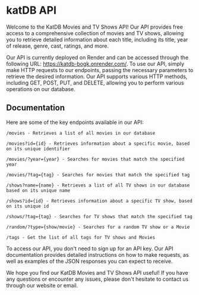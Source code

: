 
# katDB API

Welcome to the KatDB Movies and TV Shows API! Our API provides free access to a comprehensive collection of movies and TV shows, allowing you to retrieve detailed information about each title, including its title, year of release, genre, cast, ratings, and more.

Our API is currently deployed on Render and can be accessed through the following URL: https://katdb-bogk.onrender.com/. To use our API, simply make HTTP requests to our endpoints, passing the necessary parameters to retrieve the desired information. Our API supports various HTTP methods, including GET, POST, PUT, and DELETE, allowing you to perform various operations on our database.




## Documentation

Here are some of the key endpoints available in our API:

    /movies - Retrieves a list of all movies in our database

    /movies?id={id} - Retrieves information about a specific movie, based on its unique identifier

    /movies/?year={year} - Searches for movies that match the specified year

    /movies/?tag={tag} - Searches for movies that match the specified tag

    /shows?name={name} - Retrieves a list of all TV shows in our database based on its unique name

    /shows?id={id} - Retrieves information about a specific TV show, based on its unique id

    /shows/?tag={tag} - Searches for TV shows that match the specified tag

    /random/?type={show/movie} - Searches for a random TV show or a Movie
                        
    /tags - Get the list of all tags for TV shows and Movies

To access our API, you don't need to sign up for an API key. Our API documentation provides detailed instructions on how to make requests, as well as examples of the JSON responses you can expect to receive.

We hope you find our KatDB Movies and TV Shows API useful! If you have any questions or encounter any issues, please don't hesitate to contact us through our website or email.
